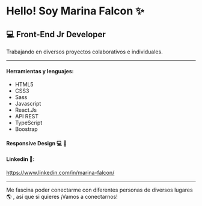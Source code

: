 # Hello! Soy Marina Falcon ✨

## 💻 Front-End Jr Developer 

Trabajando en diversos proyectos colaborativos e individuales.
***
#### __Herramientas y lenguajes__:

* HTML5
* CSS3
* Sass
* Javascript
* React.Js
* API REST
* TypeScript
* Boostrap

#### Responsive Design 💻 📱

#### Linkedin 🔗:
https://www.linkedin.com/in/marina-falcon/

***
Me fascina poder conectarme con diferentes personas de diversos lugares 🌎 , así que si quieres ¡Vamos a conectarnos! 



